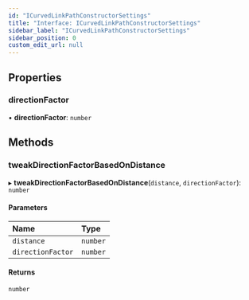 ```yaml
---
id: "ICurvedLinkPathConstructorSettings"
title: "Interface: ICurvedLinkPathConstructorSettings"
sidebar_label: "ICurvedLinkPathConstructorSettings"
sidebar_position: 0
custom_edit_url: null
---
```


## Properties

### directionFactor

• **directionFactor**: `number`

## Methods

### tweakDirectionFactorBasedOnDistance

▸ **tweakDirectionFactorBasedOnDistance**(`distance`, `directionFactor`): `number`

#### Parameters

| Name | Type |
| :------ | :------ |
| `distance` | `number` |
| `directionFactor` | `number` |

#### Returns

`number`
